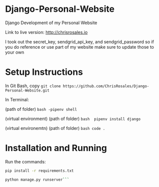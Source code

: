 # Django-Personal-Website
Django Development of my Personal Website

Link to live version: http://chrisrosales.io

I took out the secret_key, sendgrid_api_key, and sendgrid_password so if you do reference or use part of my website make sure to update those to your own

# Setup Instructions

In Git Bash, copy ```git clone https://github.com/ChrisRosales/Django-Personal-Website.git```

In Terminal:

(path of folder) ```bash -pipenv shell ```

(virtual environment) (path of folder) ```bash  pipenv install django ```

(virtual environemtn) (path of folder) ```bash code . ```

# Installation and Running

Run the commands:

```bash
pip install -r requirements.txt

python manage.py runserver```
